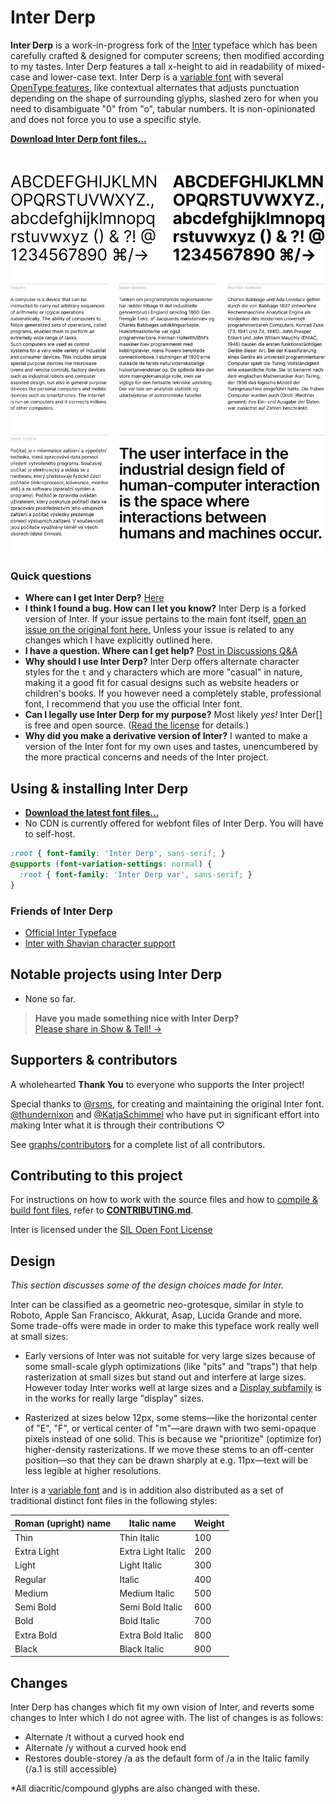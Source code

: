 # Inter Derp

**Inter Derp** is a work-in-progress fork of the [Inter](https://github.com/rsms/inter) typeface which has been carefully crafted & designed for computer screens; then modified according to my tastes.
Inter Derp features a tall x-height to aid in readability of mixed-case and lower-case text.
Inter Derp is a [variable font](https://rsms.me/inter/#variable) with
several [OpenType features](https://rsms.me/inter/#features), like contextual alternates that adjusts punctuation depending on the shape of surrounding glyphs, slashed zero for when you need to disambiguate "0" from "o", tabular numbers. It is non-opinionated and does not force you to use a specific style.

[**Download Inter Derp font files…**](https://github.com/hydino2085143/inter-derp/releases/latest)

<br>

[![Sample](misc/readme/intro.png)](https://rsms.me/inter/samples/)

### Quick questions

- **Where can I get Inter Derp?** [Here](https://github.com/hydino2085143/inter-derp/releases/latest)
- **I think I found a bug. How can I let you know?** Inter Derp is a forked version of Inter. If your issue pertains to the main font itself, [open an issue on the original font here.](https://github.com/rsms/inter/issues/new?template=bug_report.md) Unless your issue is related to any changes which I have explicitly outlined here.
- **I have a question. Where can I get help?** [Post in Discussions Q&A](https://github.com/hydino2085143/inter-derp/discussions/categories/q-a)
- **Why should I use Inter Derp?** Inter Derp offers alternate character styles for the `t` and `y` characters which are more "casual" in nature, making it a good fit for casual designs such as website headers or children's books. If you however need a completely stable, professional font, I recommend that you use the official Inter font.
- **Can I legally use Inter Derp for my purpose?** Most likely _yes!_ Inter Der[] is free and open source.
  ([Read the license](LICENSE.txt) for details.)
- **Why did you make a derivative version of Inter?** I wanted to make a version of the Inter font for my own uses and tastes, unencumbered by the more practical concerns and needs of the Inter project. 

## Using & installing Inter Derp

- [**Download the latest font files…**](https://github.com/hydino2085143/inter-derp/releases/latest)
- No CDN is currently offered for webfont files of Inter Derp. You will have to self-host.

```css
:root { font-family: 'Inter Derp', sans-serif; }
@supports (font-variation-settings: normal) {
  :root { font-family: 'Inter Derp var', sans-serif; }
}
```

### Friends of Inter Derp
- [Official Inter Typeface](https://github.com/rsms/inter)
- [Inter with Shavian character support](https://github.com/Shavian-info/interalia)


## Notable projects using Inter Derp
- None so far.


> **Have you made something nice with Inter Derp?**<br>
> [Please share in Show & Tell! →](https://github.com/hydino2085143/inter-derp/discussions/categories/show-and-tell)


## Supporters & contributors

A wholehearted **Thank You** to everyone who supports the Inter project!

Special thanks to
[@rsms](https://github.com/rsms), for creating and maintaining the original Inter font.
[@thundernixon](https://github.com/thundernixon) and
[@KatjaSchimmel](https://github.com/KatjaSchimmel)
who have put in significant effort into making Inter what it is through
their contributions ♡

See [graphs/contributors](https://github.com/hydino2085143/inter-derp/graphs/contributors)
for a complete list of all contributors.


## Contributing to this project

For instructions on how to work with the source files and how to
[compile & build font files](CONTRIBUTING.md#compiling-font-files),
refer to [**CONTRIBUTING.md**](CONTRIBUTING.md).

Inter is licensed under the [SIL Open Font License](LICENSE.txt)


## Design

_This section discusses some of the design choices made for Inter._

Inter can be classified as a geometric neo-grotesque, similar in style to Roboto, Apple San Francisco, Akkurat, Asap, Lucida Grande and more. Some trade-offs were made in order to make this typeface work really well at small sizes:

- Early versions of Inter was not suitable for very large sizes because of some small-scale glyph optimizations (like "pits" and "traps") that help rasterization at small sizes but stand out and interfere at large sizes. However today Inter works well at large sizes and a [Display subfamily](https://github.com/rsms/inter/releases/tag/display-beta-1) is in the works for really large "display" sizes.

- Rasterized at sizes below 12px, some stems—like the horizontal center of "E", "F", or vertical center of "m"—are drawn with two semi-opaque pixels instead of one solid. This is because we "prioritize" (optimize for) higher-density rasterizations. If we move these stems to an off-center position—so that they can be drawn sharply at e.g. 11px—text will be less legible at higher resolutions.

Inter is a [variable font](https://rsms.me/inter/#variable) and is in addition also distributed as a set of traditional distinct font files in the following styles:

| Roman (upright) name | Italic name          | Weight
| -------------------- | -------------------- | ------------
| Thin                 | Thin Italic          | 100
| Extra Light          | Extra Light Italic   | 200
| Light                | Light Italic         | 300
| Regular              | Italic               | 400
| Medium               | Medium Italic        | 500
| Semi Bold            | Semi Bold Italic     | 600
| Bold                 | Bold Italic          | 700
| Extra Bold           | Extra Bold Italic    | 800
| Black                | Black Italic         | 900

## Changes
Inter Derp has changes which fit my own vision of Inter, and reverts some changes to Inter which I do not agree with. The list of changes is as follows:
- Alternate /t without a curved hook end
- Alternate /y without a curved hook end
- Restores double-storey /a as the default form of /a in the Italic family (/a.1 is still accessible)

*All diacritic/compound glyphs are also changed with these.